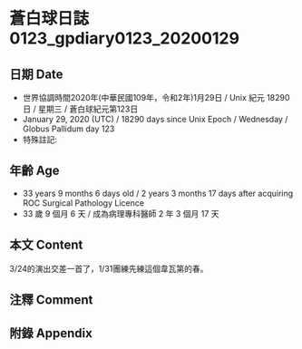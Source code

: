 [_metadata_:encoding]: - "utf-8"
[_metadata_:fileformat]: - "markdown"
[_metadata_:MIME_type]: - "text/plain"
[_metadata_:markdown_version]: - "commonmark version 0.29"
[_metadata_:markdown_spec]: - "https://spec.commonmark.org/0.29/"

# 蒼白球日誌0123_gpdiary0123_20200129 #

## 日期 Date ##

* 世界協調時間2020年(中華民國109年，令和2年)1月29日 / Unix 紀元 18290 日 / 星期三 / 蒼白球紀元第123日
* January 29, 2020 (UTC) / 18290 days since Unix Epoch / Wednesday / Globus Pallidum day 123
* 特殊註記:

## 年齡 Age ##

* 33 years 9 months 6 days old / 2 years 3 months 17 days after acquiring ROC Surgical Pathology Licence
* 33 歲 9 個月 6 天 / 成為病理專科醫師 2 年 3 個月 17 天

## 本文 Content ##

3/24的演出交差一首了，1/31團練先練這個韋瓦第的春。

## 注釋 Comment ##

## 附錄 Appendix ##
